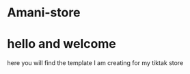 # Amani-store
 
<h1> hello and welcome </h1>
<p>here you will find the template I am creating for my tiktak store </p>







